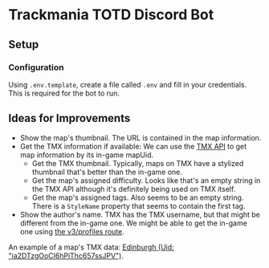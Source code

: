 # Trackmania TOTD Discord Bot

## Setup

### Configuration

Using `.env.template`, create a file called `.env` and fill in your credentials. This is required for the bot to run.

## Ideas for Improvements

- Show the map's thumbnail. The URL is contained in the map information.
- Get the TMX information if available: We can use the [TMX API](https://api.mania-exchange.com/documents/reference#information) to get map information by its in-game mapUid.
  - Get the TMX thumbnail. Typically, maps on TMX have a stylized thumbnail that's better than the in-game one.
  - Get the map's assigned difficulty. Looks like that's an empty string in the TMX API although it's definitely being used on TMX itself.
  - Get the map's assigned tags. Also seems to be an empty string. There is a `StyleName` property that seems to contain the first tag.
- Show the author's name. TMX has the TMX username, but that might be different from the in-game one. We might be able to get the in-game one using [the v3/profiles route](https://github.com/The-Firexx/trackmania2020apidocumentation/blob/master/UbiServices.md#get-v3profiles).

An example of a map's TMX data: [Edinburgh (Uid: "ia2DTzgOoCl6hPiThc657ssJPV")](https://trackmania.exchange/api/tracks/get_track_info/multi/ia2DTzgOoCl6hPiThc657ssJPV).
